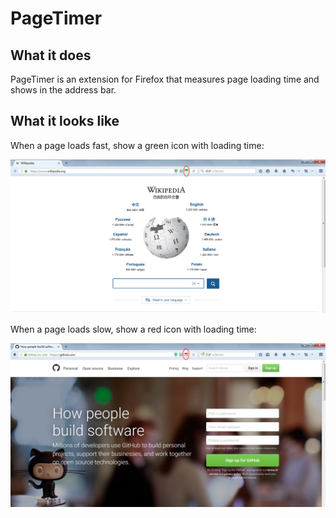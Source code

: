 # PageTimer

## What it does

PageTimer is an extension for Firefox that measures page loading time and shows in the address bar.

## What it looks like

When a page loads fast, show a green icon with loading time:

![loading_fast](doc/images/loading_fast.png)

When a page loads slow, show a red icon with loading time:

![loading_slow](doc/images/loading_slow.png)
